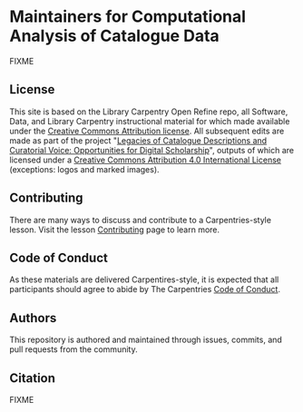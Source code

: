 # Maintainers for Computational Analysis of Catalogue Data

FIXME

## License

This site is based on the Library Carpentry Open Refine repo, all Software, Data, and Library Carpentry instructional material for which made available under the [Creative Commons Attribution
license](https://github.com/LibraryCarpentry/lc-open-refine/blob/gh-pages/LICENSE.md). All subsequent edits are made as part of the project "[Legacies of Catalogue Descriptions and Curatorial Voice: Opportunities for Digital Scholarship](https://cataloguelegacies.github.io/)", outputs of which are licensed under a [Creative Commons Attribution 4.0 International License](https://creativecommons.org/licenses/by/4.0/) (exceptions: logos and marked images).

## Contributing

There are many ways to discuss and contribute to a Carpentries-style lesson. Visit the lesson [Contributing](https://github.com/CatalogueLegacies/antconc.github.io/blob/gh-pages/CONTRIBUTING.md) page to learn more.

## Code of Conduct

As these materials are delivered Carpentires-style, it is expected that all participants should agree to abide by The Carpentries [Code of Conduct](https://docs.carpentries.org/topic_folders/policies/code-of-conduct.html).

## Authors

This repository is authored and maintained through issues, commits, and pull requests from the community.

## Citation

FIXME
